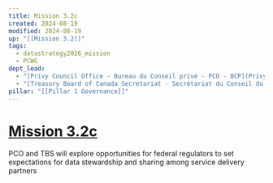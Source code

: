 ```yaml
---
title: Mission 3.2c
created: 2024-08-19
modified: 2024-08-19
up: "[[Mission 3.2]]"
tags:
  - datastrategy2026_mission
  - PCWG
dept_lead:
  - "[Privy Council Office - Bureau du Conseil privé - PCO - BCP](Privy%20Council%20Office%20-%20Bureau%20du%20Conseil%20priv%C3%A9%20-%20PCO%20-%20BCP.md)"
  - "[Treasury Board of Canada Secretariat - Secrétariat du Conseil du Trésor du Canada - TBS - SCT](Treasury%20Board%20of%20Canada%20Secretariat%20-%20Secr%C3%A9tariat%20du%20Conseil%20du%20Tr%C3%A9sor%20du%20Canada%20-%20TBS%20-%20SCT.md)"
pillar: "[[Pillar 1 Governance]]"
---
```

# [Mission 3.2c](Mission%203.2c.md)

PCO and TBS will explore opportunities for federal regulators to set expectations for data stewardship and sharing among service delivery partners
